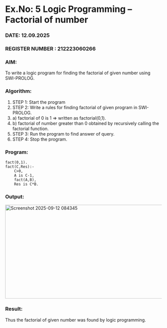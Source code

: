 # Ex.No: 5   Logic Programming – Factorial of number   
### DATE: 12.09.2025                                                                            
### REGISTER NUMBER : 212223060266
### AIM: 
To  write  a logic program for finding the factorial of given number using SWI-PROLOG. 
### Algorithm:
1. STEP 1: Start the program
2. STEP 2:  Write a rules for finding factorial of given program in SWI-PROLOG.
3.   a)	factorial of 0 is 1 => written as factorial(0,1).
4.   b)	factorial of number greater than 0 obtained by recursively calling the factorial    function.
5. STEP 3: Run the program  to find answer of  query.
6. STEP 4: Stop the program.

### Program:

```
fact(0,1).
fact(C,Res):-
    C>0,
    A is C-1,
    fact(A,B),
    Res is C*B.
```



### Output:

<img width="934" height="301" alt="Screenshot 2025-09-12 084345" src="https://github.com/user-attachments/assets/3827beab-2b98-4d18-a739-a30ad0918b14" />


### Result:
Thus the factorial of given number was found by logic programming. 
